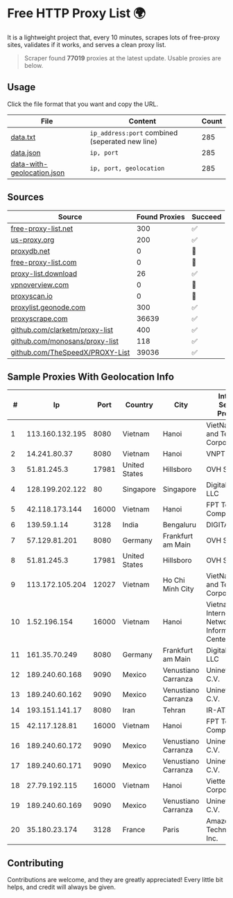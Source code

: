 
# Free HTTP Proxy List 🌍

It is a lightweight project that, every 10 minutes, scrapes lots of free-proxy sites, validates if it works, and serves a clean proxy list.


> Scraper found **77019** proxies at the latest update. Usable proxies are below.

## Usage

Click the file format that you want and copy the URL.


|File|Content|Count|
|----|-------|-----|
|[data.txt](https://raw.githubusercontent.com/themiralay/Proxy-List-World/master/data.txt)|`ip_address:port` combined (seperated new line)|285|
|[data.json](https://raw.githubusercontent.com/themiralay/Proxy-List-World/master/data.json)|`ip, port`|285|
|[data-with-geolocation.json](https://raw.githubusercontent.com/themiralay/Proxy-List-World/master/data-with-geolocation.json)|`ip, port, geolocation`|285|

## Sources

|Source|Found Proxies|Succeed|
|------|-------------|-------|
|[free-proxy-list.net](https://free-proxy-list.net)|300|✅|
|[us-proxy.org](https://www.us-proxy.org)|200|✅|
|[proxydb.net](http://proxydb.net)|0|🚫|
|[free-proxy-list.com](https://free-proxy-list.com/?page=&port=&type%5B%5D=http&type%5B%5D=https&up_time=0&search=Search)|0|🚫|
|[proxy-list.download](https://www.proxy-list.download/HTTP)|26|✅|
|[vpnoverview.com](https://vpnoverview.com/privacy/anonymous-browsing/free-proxy-servers)|0|🚫|
|[proxyscan.io](https://www.proxyscan.io)|0|🚫|
|[proxylist.geonode.com](https://proxylist.geonode.com/api/proxy-list?limit=300&page=1&sort_by=lastChecked&sort_type=desc&protocols=http,https)|300|✅|
|[proxyscrape.com](https://api.proxyscrape.com/v2/?request=displayproxies&protocol=http&timeout=10000&country=all&ssl=all&anonymity=all)|36639|✅|
|[github.com/clarketm/proxy-list](https://raw.githubusercontent.com/clarketm/proxy-list/master/proxy-list-raw.txt)|400|✅|
|[github.com/monosans/proxy-list](https://raw.githubusercontent.com/monosans/proxy-list/main/proxies/http.txt)|118|✅|
|[github.com/TheSpeedX/PROXY-List](https://raw.githubusercontent.com/TheSpeedX/PROXY-List/master/http.txt)|39036|✅|


## Sample Proxies With Geolocation Info

|#|Ip|Port|Country|City|Internet Service Provider|
|-|--|----|-------|----|-------------------------|
|1|113.160.132.195|8080|Vietnam|Hanoi|VietNam Post and Telecom Corporation|
|2|14.241.80.37|8080|Vietnam|Hanoi|VNPT|
|3|51.81.245.3|17981|United States|Hillsboro|OVH SAS|
|4|128.199.202.122|80|Singapore|Singapore|DigitalOcean, LLC|
|5|42.118.173.144|16000|Vietnam|Hanoi|FPT Telecom Company|
|6|139.59.1.14|3128|India|Bengaluru|DIGITALOCEAN|
|7|57.129.81.201|8080|Germany|Frankfurt am Main|OVH SAS|
|8|51.81.245.3|17981|United States|Hillsboro|OVH SAS|
|9|113.172.105.204|12027|Vietnam|Ho Chi Minh City|VietNam Post and Telecom Corporation|
|10|1.52.196.154|16000|Vietnam|Hanoi|Vietnam Internet Network Information Center|
|11|161.35.70.249|8080|Germany|Frankfurt am Main|DigitalOcean, LLC|
|12|189.240.60.168|9090|Mexico|Venustiano Carranza|Uninet S.A. de C.V.|
|13|189.240.60.162|9090|Mexico|Venustiano Carranza|Uninet S.A. de C.V.|
|14|193.151.141.17|8080|Iran|Tehran|IR-AT|
|15|42.117.128.81|16000|Vietnam|Hanoi|FPT Telecom Company|
|16|189.240.60.172|9090|Mexico|Venustiano Carranza|Uninet S.A. de C.V.|
|17|189.240.60.171|9090|Mexico|Venustiano Carranza|Uninet S.A. de C.V.|
|18|27.79.192.115|16000|Vietnam|Hanoi|Viettel Corporation|
|19|189.240.60.169|9090|Mexico|Venustiano Carranza|Uninet S.A. de C.V.|
|20|35.180.23.174|3128|France|Paris|Amazon Technologies Inc.|



## Contributing

Contributions are welcome, and they are greatly appreciated! Every
little bit helps, and credit will always be given.

